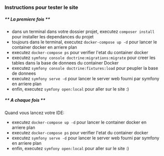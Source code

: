 ### Instructions pour tester le site

##### ** La premiere fois **
- dans un terminal dans votre dossier projet, executez `composer install` pour installer les dependances du projet
- toujours dans le terminal, executez `docker-compose up -d` pour lancer le container docker en arriere plan
- executez `docker-compose ps` pour verifier l'etat du container docker
- executez `symfony console doctrine:migrations:migrate` pour creer les tables dans la base de donnees du container Docker
- executez `symfony console doctrine:fixtures:load` pour peupler la base de donnees
- executez `symfony serve -d` pour lancer le server web fourni par symfony en arriere plan
- enfin, executez `symfony open:local` pour aller sur le site :)

##### ** A chaque fois **
Quand vous lancez votre IDE:
- executez `docker-compose up -d` pour lancer le container docker en arriere plan
- executez `docker-compose ps` pour verifier l'etat du container docker
- executez `symfony serve -d` pour lancer le server web fourni par symfony en arriere plan
- enfin, executez `symfony open:local` pour aller sur le site :)
